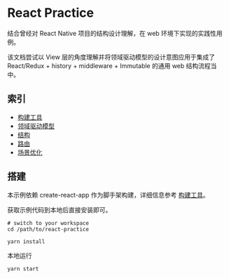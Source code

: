 # React Practice

结合曾经对 React Native 项目的结构设计理解，在 web 环境下实现的实践性用例。

该文档尝试以 View 层的角度理解并将领域驱动模型的设计意图应用于集成了 React/Redux + history + middleware + Immutable 的通用 web 结构流程当中。

## 索引

- [构建工具](./docs/create-react-app.md)
- [领域驱动模型](./docs/Domain-driven-design.md)
- [结构](./docs/structure.md)
- [路由](./docs/routes.md)
- [场景优化](./docs/optimize-scene.md)

## 搭建

本示例依赖 create-react-app 作为脚手架构建，详细信息参考 [构建工具](./docs/create-react-app.md)。

获取示例代码到本地后直接安装即可。

```
# switch to your workspace
cd /path/to/react-practice

yarn install
```

本地运行

```
yarn start
```